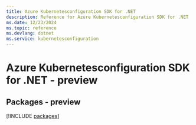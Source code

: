 ```yaml
---
title: Azure Kubernetesconfiguration SDK for .NET
description: Reference for Azure Kubernetesconfiguration SDK for .NET
ms.date: 12/23/2024
ms.topic: reference
ms.devlang: dotnet
ms.service: kubernetesconfiguration
---
```

# Azure Kubernetesconfiguration SDK for .NET - preview
## Packages - preview
[!INCLUDE [packages](kubernetesconfiguration-index.md)]
